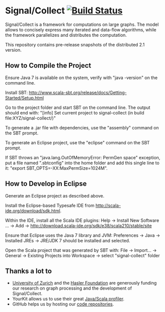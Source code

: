 Signal/Collect [![Build Status](https://travis-ci.org/uzh/signal-collect.svg?branch=scala-2.11-akka-2.3.2-migration)](https://travis-ci.org/uzh/signal-collect/branches) 
==============

Signal/Collect is a framework for computations on large graphs. The model allows to concisely express many iterated and data-flow algorithms, while the framework parallelizes and distributes the computation.

This repository contains pre-release snapshots of the distributed 2.1 version.

How to Compile the Project
--------------------------
Ensure Java 7 is available on the system, verify with "java -version" on the command line.

Install SBT: http://www.scala-sbt.org/release/docs/Getting-Started/Setup.html

Go to the project folder and start SBT on the command line. The output should end with:
"[info] Set current project to signal-collect (in build file:XYZ/signal-collect/)"

To generate a .jar file with dependencies, use the "assembly" command on the SBT prompt.

To generate an Eclipse project, use the "eclipse" command on the SBT prompt.

If SBT throws an "java.lang.OutOfMemoryError: PermGen space" exception, put a file named ".sbtconfig" into the home folder and add this single line to it: "export SBT_OPTS=-XX:MaxPermSize=1024M".


How to Develop in Eclipse
-------------------------
Generate an Eclipse project as described above.

Install the Eclipse-based Typesafe IDE from http://scala-ide.org/download/sdk.html.

Within the IDE, install all the Scala IDE plugins: Help → Install New Software ... → Add → http://download.scala-ide.org/sdk/e38/scala210/stable/site

Ensure that Eclipse uses the Java 7 library and JVM: Preferences → Java → Installed JREs → JRE/JDK 7 should be installed and selected.

Open the Scala project that was generated by SBT with: File → Import... → General → Existing Projects into Workspace → select "signal-collect" folder


Thanks a lot to
---------------
* [University of Zurich](http://www.ifi.uzh.ch/ddis.html) and the [Hasler Foundation](http://www.haslerstiftung.ch/en/home) are generously funding our research on graph processing and the development of Signal/Collect.
* YourKit allows us to use their great [Java/Scala profiler](http://www.yourkit.com/java/profiler/index.jsp).
* GitHub helps us by hosting our [code repositories](https://github.com/uzh/signal-collect).
